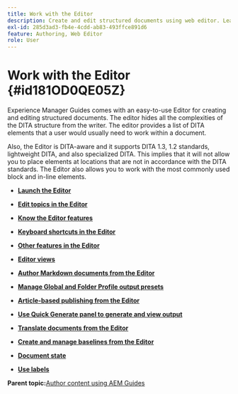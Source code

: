 ```yaml
---
title: Work with the Editor
description: Create and edit structured documents using web editor. Learn how to work with the web editor following the DITA standards in AEM Guides.
exl-id: 285d3ad3-fb4e-4cdd-ab83-493ffce891d6
feature: Authoring, Web Editor
role: User
---
```

# Work with the Editor {#id181OD0QE05Z}

Experience Manager Guides comes with an easy-to-use Editor for creating and editing structured documents. The editor hides all the complexities of the DITA structure from the writer. The editor provides a list of DITA elements that a user would usually need to work within a document.

Also, the Editor is DITA-aware and it supports DITA 1.3, 1.2 standards, lightweight DITA, and also specialized DITA. This implies that it will not allow you to place elements at locations that are not in accordance with the DITA standards. The Editor also allows you to work with the most commonly used block and in-line elements.

-   **[Launch the Editor](web-editor-launch-editor.md)**  

-   **[Edit topics in the Editor](web-editor-edit-topics.md)**  

-   **[Know the Editor features](web-editor-features.md)**  

-   **[Keyboard shortcuts in the Editor](web-editor-keyboard-shortcuts.md)**  

-   **[Other features in the Editor](web-editor-other-features.md)**  

-   **[Editor views](web-editor-views.md)**  

-   **[Author Markdown documents from the Editor](web-editor-markdown-topic.md)**  

-   **[Manage Global and Folder Profile output presets](web-editor-manage-output-presets.md)**  

-   **[Article-based publishing from the Editor](web-editor-article-publishing.md)**  

-   **[Use Quick Generate panel to generate and view output](web-editor-quick-generate-panel.md)**  

-   **[Translate documents from the Editor](translate-documents-web-editor.md)**  

-   **[Create and manage baselines from the Editor](web-editor-baseline.md)**  

-   **[Document state](web-editor-document-states.md)**  

-   **[Use labels](web-editor-use-label.md)**  


**Parent topic:**[Author content using AEM Guides](authoring-content-xml-doc.md)
